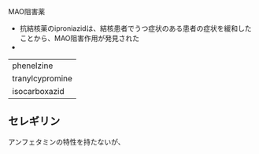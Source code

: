 MAO阻害薬

- 抗結核薬のiproniazidは、結核患者でうつ症状のある患者の症状を緩和したことから、MAO阻害作用が発見された
- 




|                 |  
| --------------- | 
| phenelzine      |  
| tranylcypromine | 
| isocarboxazid   |     



## セレギリン
アンフェタミンの特性を持たないが、